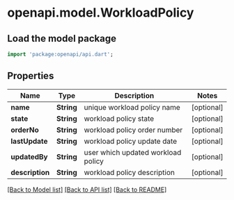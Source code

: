 # openapi.model.WorkloadPolicy

## Load the model package
```dart
import 'package:openapi/api.dart';
```

## Properties
Name | Type | Description | Notes
------------ | ------------- | ------------- | -------------
**name** | **String** | unique workload policy name | [optional] 
**state** | **String** | workload policy state | [optional] 
**orderNo** | **String** | workload policy order number | [optional] 
**lastUpdate** | **String** | workload policy update date | [optional] 
**updatedBy** | **String** | user which updated workload policy | [optional] 
**description** | **String** | workload policy description | [optional] 

[[Back to Model list]](../README.md#documentation-for-models) [[Back to API list]](../README.md#documentation-for-api-endpoints) [[Back to README]](../README.md)


